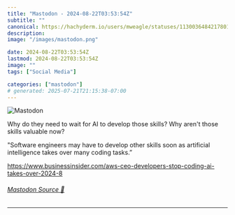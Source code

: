 ```yaml
---
title: "Mastodon - 2024-08-22T03:53:54Z"
subtitle: ""
canonical: https://hachyderm.io/users/mweagle/statuses/113003648421780112
description:
image: "/images/mastodon.png"

date: 2024-08-22T03:53:54Z
lastmod: 2024-08-22T03:53:54Z
image: ""
tags: ["Social Media"]

categories: ["mastodon"]
# generated: 2025-07-21T21:15:38-07:00
---
```

![Mastodon](/images/mastodon.png)

<p>Why do they need to wait for AI to develop those skills? Why aren&#39;t those skills valuable now? </p><p>&quot;Software engineers may have to develop other skills soon as artificial intelligence takes over many coding tasks.”</p><p><a href="https://www.businessinsider.com/aws-ceo-developers-stop-coding-ai-takes-over-2024-8" target="_blank" rel="nofollow noopener noreferrer" translate="no"><span class="invisible">https://www.</span><span class="ellipsis">businessinsider.com/aws-ceo-de</span><span class="invisible">velopers-stop-coding-ai-takes-over-2024-8</span></a></p>


###### [Mastodon Source 🐘](https://hachyderm.io/@mweagle/113003648421780112)

___
